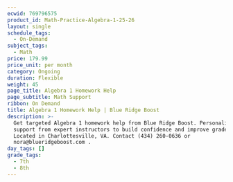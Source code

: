 ```yaml
---
ecwid: 769796575
product_id: Math-Practice-Algebra-1-25-26
layout: single
schedule_tags:
  - On-Demand
subject_tags:
  - Math
price: 179.99
price_unit: per month
category: Ongoing
duration: Flexible
weight: 45
page_title: Algebra 1 Homework Help
page_subtitle: Math Support
ribbon: On Demand
title: Algebra 1 Homework Help | Blue Ridge Boost
description: >-
  Get targeted Algebra 1 homework help from Blue Ridge Boost. Personalized math
  support from expert instructors to build confidence and improve grades.
  Located in Charlottesville, VA. Contact (434) 260-0636 or
  nora@blueridgeboost.com .
day_tags: []
grade_tags:
  - 7th
  - 8th
---
```


